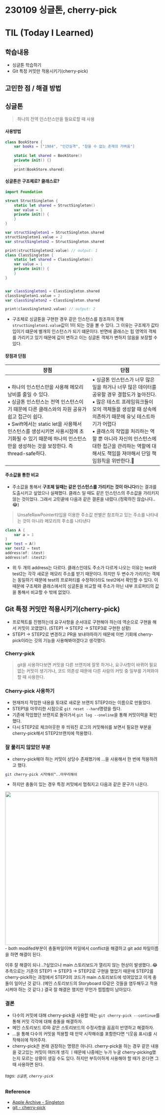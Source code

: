 230109 싱글톤, cherry-pick
===
TIL (Today I Learned)
===
학습내용
---
- 싱글톤 학습하기
- Git 특정 커밋만 적용시키기(cherry-pick)

## 고민한 점 / 해결 방법
## 싱글톤
> 하나의 전역 인스턴스만을 필요로할 때 사용

#### 사용방법
```swift
class BookStore {
    var books = ["1984", "인간실격", "참을 수 없는 존재의 가벼움"]
    
    static let shared = BookStore()
    private init() {}
    ...
    print(BookStore.shared)
```

#### 싱글톤은 구조체로? 클래스로?
```swift
import Foundation

struct StructSingleton {
    static let shared = StructSingleton()
    var value = 1
    private init() {
    }
}

var structSingleton1 = StructSingleton.shared
structSingleton1.value = 2
var structSingleton2 = StructSingleton.shared

print(structSingleton2.value) // output: 1
class ClassSingleton {
    static let shared = ClassSingleton()
    var value = 1
    private init() {
    }
}


var classSingleton1 = ClassSingleton.shared
classSingleton1.value = 2
var classSingleton2 = ClassSingleton.shared

print(classSingleton2.value) // output: 2
```
- 구조체로 싱글톤을 구현한 경우 같은 인스턴스를 참조하지 못해 `structSingleton1.value`값이 1이 되는 것을 볼 수 있다. 그 이유는 구조체가 값타입이기 떄문에 별개의 인스턴스가 되기 떄문이다. 반면에 클래스는 힙 영역의 객체를 가리키고 있기 때문에 값이 변하고 이는 싱글톤 객체가 변하지 않음을 보장할 수 있다.


#### 장점과 단점
| 장점 | 단점 | 
| -------- | -------- | 
| ▪️ 하나의 인스턴스만을 사용해 메모리 낭비를 줄일 수 있다. <br/> ▪️ 싱글톤 인스턴스는 전역 인스턴스이기 때문에 다른 클래스와의 자원 공유가 쉽고 접근이 쉽다. <br/> ▪️  Swift에서는 static let을 사용해서 인스턴스를 생성시키면 사용시점에 초기화될 수 있기 때문에 하나의 인스턴스만을 생성하는 것을 보장한다. 즉 thread-safe하다.| ▪️ 싱글톤 인스턴스가 너무 많은 일을 하거나 너무 많은 데이터를 공유할 경우 결합도가 높아진다. <br/> ▪️ 많은 테스트 프레임워크들이 모의 객체들을 생성할 때 상속에 의존하기 때문에 유닛 테스트하기가 어렵다 <br/> ▪️ 클래스의 작업을 처리하는 역할 뿐 아니라 자신의 인스턴스에 대한 접근을 관리하는 역할에 대해서도 책임을 져야해서 단일 책임원칙을 위반한다.| 

#### 주소값을 통한 비교
- 주소값을 통해서 **구조체 일때는 같은 인스턴스를 가리키는 것이 아니다**라는 결과를 도출시키고 싶었으나 실패했다. 클래스 일 때도 같은 인스턴스의 주소값을 가리키지 않는 것이었다. 그래서 고민끝에 다음과 같은 결론을 내렸다.(정확하진 않습니다..😂)
> UnsafeRawPointer타입을 이용한 주소값 판별은 참조하고 있는 주소를 나타내는 것이 아니라 메모리의 주소를 나타낸다
```swift
class A {
    var a = 1
}
var test = A()
var test2 = test
address(of: &test) 
address(of: &test2)
```
- 위 두 개의 address는 다르다. 클래스인데도 주소가 다르게 나오는 이유는 test와 test2는 각각 새로운 메모리 주소를 받기 때문이다. 하지만 두 변수가 가리키는 객체는 동일하기 때문에 test의 프로퍼티를 수정하더라도 test2에서 확인할 수 있다. 이 때문에 구조체와 클래스에서의 싱글톤을 비교할 때 주소가 아닌 내부 프로퍼티의 값을 통해서 비교할 수 밖에 없었다.


## Git 특정 커밋만 적용시키기(cherry-pick)
- 프로젝트를 진행하는데 요구사항을 순서대로 구현해야 하는데 역순으로 구현을 해서 커밋이 꼬였었다. (STEP1 -> STEP2 -> STEP3로 구현한 상황)
- STEP1 -> STEP2로 변경하고 PR을 보내야하하기 때문에 이번 기회에 cherry-pick이라는 깃의 기능을 사용해봐야겠다고 생각했다.
### Cherry-pick
> git을 사용하다보면 커밋을 다른 브랜치에 잘못 하거나, 요구사항이 바뀌어 필요 없는 커밋이 생기거나, 코드 의존성 때문에 다른 사람의 커밋 중 일부를 가져와야 할 때 사용한다.

### Cherry-pick 사용하기
- 현재까지 작업한 내용을 토대로 새로운 브랜치 STEP2라는 이름으로 만들었다.
- STEP1을 마무리한 시점으로 `git reset --hard`명령을 줬다.
- 기존에 작업했던 브랜치로 돌아가서 `git log --oneline`을 통해 커밋이력을 확인했다.
- 다시 STEP2로 체크아웃한 후 띄워진 로그의 커밋해쉬를 보면서 필요한 부분을 cherry-pick해서 STEP2브랜치에 적용했다.

### 잘 풀리지 않았던 부분
- cherry-pick해야 하는 커밋이 상당수 존재했기에 ...을 사용해서 한 번에 적용하려고 했다. 
```bash
git cherry-pick 시작해쉬^..마무리해쉬
```
- 하지만 충돌이 있는 경우 특정 커밋에서 멈춰지고 다음과 같은 문구가 나온다.
<img src="https://i.imgur.com/RVTrte5.png" width="500"/>
- both modifed부분이 충돌파일이며 파일에서 conflict을 해결하고 git add 파일이름을 하면 해결이 된다.

이후 잘 해결이 되나...?싶었으나
main 스토리보드가 열리지 않는 현상이 발생했다..😂
추측으로는 기존의 STEP1 -> STEP3 -> STEP2로 구현을 했었기 때문에 STEP2를 cherry-pick하는 과정에서 STEP3의 코드가 main 스토리보드에 섞여있었고 이게 충돌이 일어난 것 같다. (메인 스토리보드의 Storyboard ID같은 것들을 염두해두고 적용시켜야 하는 것 같다.) 결국 잘 해결은 했지만 무언가 찝찝함이 남아있다.

### 결론
- 다수의 커밋에 대해 cherry-pick을 사용할 때는 `git cherry-pick --continue`를 통해 커밋 각각에 대해 충돌을 해결하자. 
- 메인 스토리보드 ID와 같은 스토리보드의 수정사항을 꼼꼼히 반영하고 해결하자.
- ...을 통해 다수의 커밋을 적용할 때 만약 시작해쉬를 포함한다면 ^(웃음 표시)를 시작해쉬에 적어주자.
- cherry-pick은 본래 권장하는 명령은 아니다. cherry-pick을 하는 경우 같은 내용을 갖고있는 커밋이 여러개 생긱 ㅣ때문에 나중에는 누가 누굴 cherry-picking했는지 모르는 상황이 생길 수도 있다. 하지만 부득이하게 사용해야 할 때가 온다면 그 때 사용하면 된다.


###### tags: `싱글톤`, `cherry-pick`


### Reference
- [Apple Archive - Singleton](https://developer.apple.com/library/archive/documentation/General/Conceptual/DevPedia-CocoaCore/Singleton.html)
- [git - cherry-pick](https://cselabnotes.com/kr/2021/03/31/56/)
